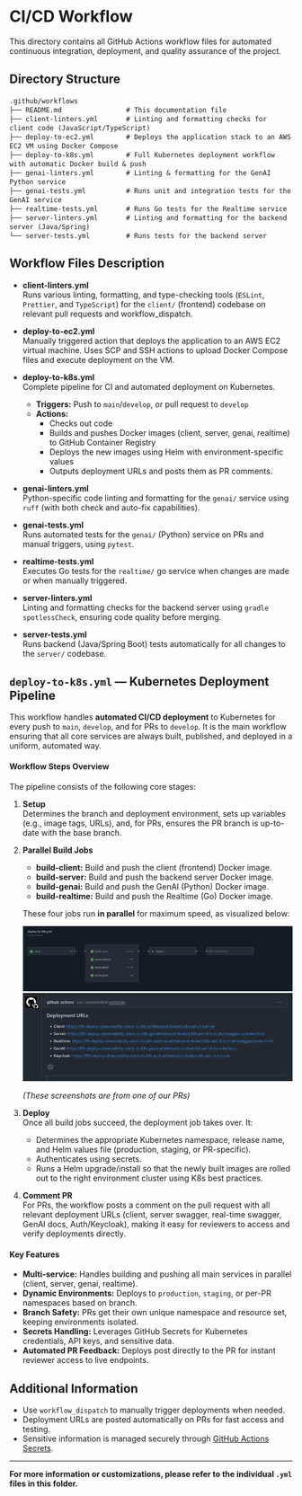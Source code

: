 # CI/CD Workflow

This directory contains all GitHub Actions workflow files for automated continuous integration, deployment, and quality assurance of the project.

## Directory Structure

```
.github/workflows
├── README.md                # This documentation file
├── client-linters.yml       # Linting and formatting checks for client code (JavaScript/TypeScript)
├── deploy-to-ec2.yml        # Deploys the application stack to an AWS EC2 VM using Docker Compose
├── deploy-to-k8s.yml        # Full Kubernetes deployment workflow with automatic Docker build & push
├── genai-linters.yml        # Linting & formatting for the GenAI Python service
├── genai-tests.yml          # Runs unit and integration tests for the GenAI service
├── realtime-tests.yml       # Runs Go tests for the Realtime service
├── server-linters.yml       # Linting and formatting for the backend server (Java/Spring)
└── server-tests.yml         # Runs tests for the backend server
```

## Workflow Files Description

- **client-linters.yml**  
  Runs various linting, formatting, and type-checking tools (`ESLint`, `Prettier`, and `TypeScript`) for the `client/` (frontend) codebase on relevant pull requests and workflow_dispatch.

- **deploy-to-ec2.yml**  
  Manually triggered action that deploys the application to an AWS EC2 virtual machine. Uses SCP and SSH actions to upload Docker Compose files and execute deployment on the VM.

- **deploy-to-k8s.yml**  
  Complete pipeline for CI and automated deployment on Kubernetes.  
  - **Triggers:** Push to `main`/`develop`, or pull request to `develop`
  - **Actions:**  
    - Checks out code  
    - Builds and pushes Docker images (client, server, genai, realtime) to GitHub Container Registry  
    - Deploys the new images using Helm with environment-specific values  
    - Outputs deployment URLs and posts them as PR comments.

- **genai-linters.yml**  
  Python-specific code linting and formatting for the `genai/` service using `ruff` (with both check and auto-fix capabilities).

- **genai-tests.yml**  
  Runs automated tests for the `genai/` (Python) service on PRs and manual triggers, using `pytest`.

- **realtime-tests.yml**  
  Executes Go tests for the `realtime/` go service when changes are made or when manually triggered.

- **server-linters.yml**  
  Linting and formatting checks for the backend server using `gradle spotlessCheck`, ensuring code quality before merging.

- **server-tests.yml**  
  Runs backend (Java/Spring Boot) tests automatically for all changes to the `server/` codebase.


## `deploy-to-k8s.yml` — Kubernetes Deployment Pipeline

This workflow handles **automated CI/CD deployment** to Kubernetes for every push to `main`, `develop`, and for PRs to `develop`. It is the main workflow ensuring that all core services are always built, published, and deployed in a uniform, automated way.

#### Workflow Steps Overview

The pipeline consists of the following core stages:

1. **Setup**  
   Determines the branch and deployment environment, sets up variables (e.g., image tags, URLs), and, for PRs, ensures the PR branch is up-to-date with the base branch.

2. **Parallel Build Jobs**
    - **build-client:** Build and push the client (frontend) Docker image.
    - **build-server:** Build and push the backend server Docker image.
    - **build-genai:** Build and push the GenAI (Python) Docker image.
    - **build-realtime:** Build and push the Realtime (Go) Docker image.


   These four jobs run **in parallel** for maximum speed, as visualized below:

   ![deploy-to-k8s](docs/deploy-to-k8s.png)
   ![github_comment](docs/github_comment.png)

   *(These screenshots are from one of our PRs)*

3. **Deploy**  
   Once all build jobs succeed, the deployment job takes over. It:
    - Determines the appropriate Kubernetes namespace, release name, and Helm values file (production, staging, or PR-specific).
    - Authenticates using secrets.
    - Runs a Helm upgrade/install so that the newly built images are rolled out to the right environment cluster using K8s best practices.

4. **Comment PR**  
   For PRs, the workflow posts a comment on the pull request with all relevant deployment URLs (client, server swagger, real-time swagger, GenAI docs, Auth/Keycloak), making it easy for reviewers to access and verify deployments directly.

#### Key Features

- **Multi-service:** Handles building and pushing all main services in parallel (client, server, genai, realtime).
- **Dynamic Environments:** Deploys to `production`, `staging`, or per-PR namespaces based on branch.
- **Branch Safety:** PRs get their own unique namespace and resource set, keeping environments isolated.
- **Secrets Handling:** Leverages GitHub Secrets for Kubernetes credentials, API keys, and sensitive data.
- **Automated PR Feedback:** Deploys post directly to the PR for instant reviewer access to live endpoints.



## Additional Information

- Use `workflow_dispatch` to manually trigger deployments when needed.
- Deployment URLs are posted automatically on PRs for fast access and testing.
- Sensitive information is managed securely through [GitHub Actions Secrets](https://docs.github.com/en/actions/security-guides/encrypted-secrets).


---

**For more information or customizations, please refer to the individual `.yml` files in this folder.**
